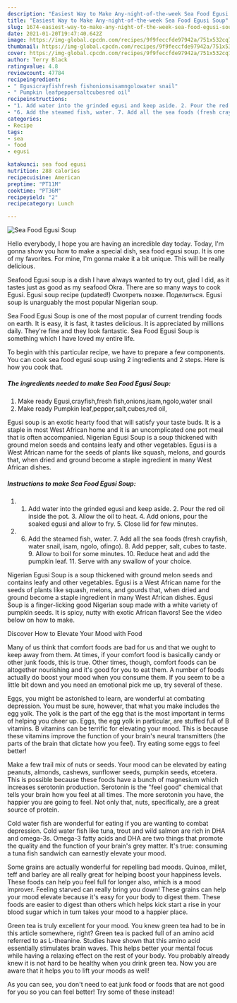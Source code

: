 ```yaml
---
description: "Easiest Way to Make Any-night-of-the-week Sea Food Egusi Soup"
title: "Easiest Way to Make Any-night-of-the-week Sea Food Egusi Soup"
slug: 1674-easiest-way-to-make-any-night-of-the-week-sea-food-egusi-soup
date: 2021-01-20T19:47:40.642Z
image: https://img-global.cpcdn.com/recipes/9f9feccfde97942a/751x532cq70/sea-food-egusi-soup-recipe-main-photo.jpg
thumbnail: https://img-global.cpcdn.com/recipes/9f9feccfde97942a/751x532cq70/sea-food-egusi-soup-recipe-main-photo.jpg
cover: https://img-global.cpcdn.com/recipes/9f9feccfde97942a/751x532cq70/sea-food-egusi-soup-recipe-main-photo.jpg
author: Terry Black
ratingvalue: 4.8
reviewcount: 47784
recipeingredient:
- " Egusicrayfishfresh fishonionsisamngolowater snail"
- " Pumpkin leafpeppersaltcubesred oil"
recipeinstructions:
- "1. Add water into the grinded egusi and keep aside. 2. Pour the red oil inside the pot. 3. Allow the oil to heat. 4. Add onions, pour the soaked egusi and allow to fry. 5. Close lid for few minutes."
- "6. Add the steamed fish, water. 7. Add all the sea foods (fresh crayfish, water snail, isam, ngolo, ofingo). 8. Add pepper, salt, cubes to taste. 9. Allow to boil for some minutes. 10. Reduce heat and add the pumpkin leaf. 11. Serve with any swallow of your choice."
categories:
- Recipe
tags:
- sea
- food
- egusi

katakunci: sea food egusi 
nutrition: 288 calories
recipecuisine: American
preptime: "PT11M"
cooktime: "PT36M"
recipeyield: "2"
recipecategory: Lunch

---
```



![Sea Food Egusi Soup](https://img-global.cpcdn.com/recipes/9f9feccfde97942a/751x532cq70/sea-food-egusi-soup-recipe-main-photo.jpg)

Hello everybody, I hope you are having an incredible day today. Today, I'm gonna show you how to make a special dish, sea food egusi soup. It is one of my favorites. For mine, I'm gonna make it a bit unique. This will be really delicious.

Seafood Egusi soup is a dish I have always wanted to try out, glad I did, as it tastes just as good as my seafood Okra. There are so many ways to cook Egusi. Egusi soup recipe (updated!) Смотреть позже. Поделиться. Egusi soup is unarguably the most popular Nigerian soup.

Sea Food Egusi Soup is one of the most popular of current trending foods on earth. It is easy, it is fast, it tastes delicious. It is appreciated by millions daily. They're fine and they look fantastic. Sea Food Egusi Soup is something which I have loved my entire life.


To begin with this particular recipe, we have to prepare a few components. You can cook sea food egusi soup using 2 ingredients and 2 steps. Here is how you cook that.

<!--inarticleads1-->

##### The ingredients needed to make Sea Food Egusi Soup:

1. Make ready  Egusi,crayfish,fresh fish,onions,isam,ngolo,water snail
1. Make ready  Pumpkin leaf,pepper,salt,cubes,red oil,


Egusi soup is an exotic hearty food that will satisfy your taste buds. It is a staple in most West African home and it is an uncomplicated one pot meal that is often accompanied. Nigerian Egusi Soup is a soup thickened with ground melon seeds and contains leafy and other vegetables. Egusi is a West African name for the seeds of plants like squash, melons, and gourds that, when dried and ground become a staple ingredient in many West African dishes. 

<!--inarticleads2-->

##### Instructions to make Sea Food Egusi Soup:

1. 1. Add water into the grinded egusi and keep aside. 2. Pour the red oil inside the pot. 3. Allow the oil to heat. 4. Add onions, pour the soaked egusi and allow to fry. 5. Close lid for few minutes.
1. 6. Add the steamed fish, water. 7. Add all the sea foods (fresh crayfish, water snail, isam, ngolo, ofingo). 8. Add pepper, salt, cubes to taste. 9. Allow to boil for some minutes. 10. Reduce heat and add the pumpkin leaf. 11. Serve with any swallow of your choice.


Nigerian Egusi Soup is a soup thickened with ground melon seeds and contains leafy and other vegetables. Egusi is a West African name for the seeds of plants like squash, melons, and gourds that, when dried and ground become a staple ingredient in many West African dishes. Egusi Soup is a finger-licking good Nigerian soup made with a white variety of pumpkin seeds. It is spicy, nutty with exotic African flavors! See the video below on how to make. 

Discover How to Elevate Your Mood with Food


Many of us think that comfort foods are bad for us and that we ought to keep away from them. At times, if your comfort food is basically candy or other junk foods, this is true. Other times, though, comfort foods can be altogether nourishing and it's good for you to eat them. A number of foods actually do boost your mood when you consume them. If you seem to be a little bit down and you need an emotional pick me up, try several of these.

Eggs, you might be astonished to learn, are wonderful at combating depression. You must be sure, however, that what you make includes the egg yolk. The yolk is the part of the egg that is the most important in terms of helping you cheer up. Eggs, the egg yolk in particular, are stuffed full of B vitamins. B vitamins can be terrific for elevating your mood. This is because these vitamins improve the function of your brain's neural transmitters (the parts of the brain that dictate how you feel). Try eating some eggs to feel better!

Make a few trail mix of nuts or seeds. Your mood can be elevated by eating peanuts, almonds, cashews, sunflower seeds, pumpkin seeds, etcetera. This is possible because these foods have a bunch of magnesium which increases serotonin production. Serotonin is the "feel good" chemical that tells your brain how you feel at all times. The more serotonin you have, the happier you are going to feel. Not only that, nuts, specifically, are a great source of protein.

Cold water fish are wonderful for eating if you are wanting to combat depression. Cold water fish like tuna, trout and wild salmon are rich in DHA and omega-3s. Omega-3 fatty acids and DHA are two things that promote the quality and the function of your brain's grey matter. It's true: consuming a tuna fish sandwich can earnestly elevate your mood. 

Some grains are actually wonderful for repelling bad moods. Quinoa, millet, teff and barley are all really great for helping boost your happiness levels. These foods can help you feel full for longer also, which is a mood improver. Feeling starved can really bring you down! These grains can help your mood elevate because it's easy for your body to digest them. These foods are easier to digest than others which helps kick start a rise in your blood sugar which in turn takes your mood to a happier place.

Green tea is truly excellent for your mood. You knew green tea had to be in this article somewhere, right? Green tea is packed full of an amino acid referred to as L-theanine. Studies have shown that this amino acid essentially stimulates brain waves. This helps better your mental focus while having a relaxing effect on the rest of your body. You probably already knew it is not hard to be healthy when you drink green tea. Now you are aware that it helps you to lift your moods as well!

As you can see, you don't need to eat junk food or foods that are not good for you so you can feel better! Try some of these instead!

